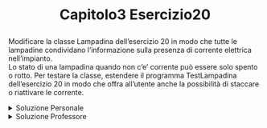 # <p align=center> Capitolo3 Esercizio20 </p>

Modificare la classe Lampadina dell’esercizio 20 in modo che
tutte le lampadine condividano l’informazione sulla presenza di
corrente elettrica nell’impianto. <br>
Lo stato di una lampadina quando non
c’e’ corrente può essere solo spento o rotto. Per testare la classe,
estendere il programma TestLampadina dell’esercizio 20 in modo che
offra all’utente anche la possibilità di staccare o riattivare le corrente.

<details closed> 

<summary> Soluzione Personale </summary>

[Lampadina.java](https://github.com/FedVlogger17/Uni-Notes/blob/main/Primo%20Anno/Secondo%20Semestre/Metodologie%20di%20Programmazione/Esercizi/Esercizi%20Capitolo%203/Esercizio_20/src/Esercizio20/Lampadina.java) <br>
[Interruttore.java](https://github.com/FedVlogger17/Uni-Notes/blob/main/Primo%20Anno/Secondo%20Semestre/Metodologie%20di%20Programmazione/Esercizi/Esercizi%20Capitolo%203/Esercizio_20/src/Esercizio20/Interruttore.java) <br>
[TestInterruttore.java](https://github.com/FedVlogger17/Uni-Notes/blob/main/Primo%20Anno/Secondo%20Semestre/Metodologie%20di%20Programmazione/Esercizi/Esercizi%20Capitolo%203/Esercizio_20/src/Esercizio20/TestInterruttore.java)

</details>

<details closed> 

<summary> Soluzione Professore </summary>

[Lampadina.java](https://github.com/FedVlogger17/Uni-Notes/blob/main/Primo%20Anno/Secondo%20Semestre/Metodologie%20di%20Programmazione/Esercizi/Esercizi%20Capitolo%203/Esercizio_20/src/Esercizio20Prof/Lampadina.java) <br>
[Interruttore.java](https://github.com/FedVlogger17/Uni-Notes/blob/main/Primo%20Anno/Secondo%20Semestre/Metodologie%20di%20Programmazione/Esercizi/Esercizi%20Capitolo%203/Esercizio_20/src/Esercizio20Prof/Interruttore.java) <br>
[TestInterruttore.java](https://github.com/FedVlogger17/Uni-Notes/blob/main/Primo%20Anno/Secondo%20Semestre/Metodologie%20di%20Programmazione/Esercizi/Esercizi%20Capitolo%203/Esercizio_20/src/Esercizio20Prof/TestInterruttore.java)

</details>